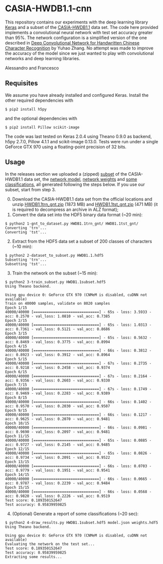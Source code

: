 # CASIA-HWDB1.1-cnn
This repository contains our experiments with the deep learning library [Keras](http://keras.io/) and a subset of the [CASIA-HWDB1.1](http://www.nlpr.ia.ac.cn/databases/handwriting/Home.html) data set. The code here provided implements a convolutional neural network with test set accuracy greater than 95%. The network configuration is a simplified version of the one described in [Deep Convolutional Network for Handwritten Chinese Character Recognition](http://yuhao.im/files/Zhang_CNNChar.pdf) by Yuhao Zhang. No attempt was made to improve the accuracy of the model since we just wanted to play with convolutional networks and deep learning libraries.

Alessandro and Francesco


## Requisites
We assume you have already installed and configured Keras. Install the other required dependencies with
```
$ pip2 install h5py
```
and the optional dependencies with
```
$ pip2 install Pillow scikit-image
```
The code was last tested on Keras 2.0.4 using Theano 0.9.0 as backend, h5py 2.7.0, Pillow 4.1.1 and scikit-image 0.13.0. Tests were run under a single GeForce GTX 970 using a floating-point precision of 32 bits.


## Usage
In the releases section we uploaded a (zipped) [subset](https://github.com/integeruser/CASIA-HWDB1.1-cnn/releases/download/v1.1/HWDB1.1subset.hdf5.zip) of the CASIA-HWDB1.1 data set, the [network model](https://github.com/integeruser/CASIA-HWDB1.1-cnn/releases/download/v1.1/model.json), [network weights](https://github.com/integeruser/CASIA-HWDB1.1-cnn/releases/download/v1.1/weights.hdf5) and [some classifications](https://github.com/integeruser/CASIA-HWDB1.1-cnn/releases/download/v1.1/results.html), all generated following the steps below. If you use our subset, start from step 3.

0. Download the CASIA-HWDB1.1 data set from the official locations and unzip [HWDB1.1trn_gnt.zip](http://www.nlpr.ia.ac.cn/databases/download/feature_data/HWDB1.1trn_gnt.zip) (1873 MB) and [HWDB1.1tst_gnt.zip](http://www.nlpr.ia.ac.cn/databases/download/feature_data/HWDB1.1tst_gnt.zip) (471 MB) (it is required to decompress an archive in ALZ format);
1. Convert the data set into the HDF5 binary data format (~20 min):
```
$ python2 1-gnt_to_dataset.py HWDB1.1trn_gnt/ HWDB1.1tst_gnt/
Converting 'trn'...
Converting 'tst'...
```
2. Extract from the HDF5 data set a subset of 200 classes of characters (~10 min):
```
$ python2 2-dataset_to_subset.py HWDB1.1.hdf5
Subsetting 'trn'...
Subsetting 'tst'...
```
3. Train the network on the subset (~15 min):
```
$ python2 3-train_subset.py HWDB1.1subset.hdf5
Using Theano backend.

Using gpu device 0: GeForce GTX 970 (CNMeM is disabled, cuDNN not available)
Train on 40000 samples, validate on 8020 samples
Epoch 1/15
40000/40000 [==============================] - 65s - loss: 3.5933 - acc: 0.2570 - val_loss: 1.0810 - val_acc: 0.7385
Epoch 2/15
40000/40000 [==============================] - 65s - loss: 1.0313 - acc: 0.7361 - val_loss: 0.5121 - val_acc: 0.8686
Epoch 3/15
40000/40000 [==============================] - 65s - loss: 0.5632 - acc: 0.8469 - val_loss: 0.3775 - val_acc: 0.8994
Epoch 4/15
40000/40000 [==============================] - 66s - loss: 0.3812 - acc: 0.8923 - val_loss: 0.3912 - val_acc: 0.8964
Epoch 5/15
40000/40000 [==============================] - 67s - loss: 0.2735 - acc: 0.9218 - val_loss: 0.2458 - val_acc: 0.9374
Epoch 6/15
40000/40000 [==============================] - 67s - loss: 0.2164 - acc: 0.9356 - val_loss: 0.2603 - val_acc: 0.9330
Epoch 7/15
40000/40000 [==============================] - 67s - loss: 0.1749 - acc: 0.9469 - val_loss: 0.2283 - val_acc: 0.9389
Epoch 8/15
40000/40000 [==============================] - 66s - loss: 0.1402 - acc: 0.9570 - val_loss: 0.2030 - val_acc: 0.9507
Epoch 9/15
40000/40000 [==============================] - 66s - loss: 0.1217 - acc: 0.9625 - val_loss: 0.2070 - val_acc: 0.9481
Epoch 10/15
40000/40000 [==============================] - 66s - loss: 0.0981 - acc: 0.9690 - val_loss: 0.2097 - val_acc: 0.9481
Epoch 11/15
40000/40000 [==============================] - 65s - loss: 0.0885 - acc: 0.9727 - val_loss: 0.2145 - val_acc: 0.9485
Epoch 12/15
40000/40000 [==============================] - 65s - loss: 0.0826 - acc: 0.9734 - val_loss: 0.2091 - val_acc: 0.9522
Epoch 13/15
40000/40000 [==============================] - 66s - loss: 0.0703 - acc: 0.9779 - val_loss: 0.1951 - val_acc: 0.9541
Epoch 14/15
40000/40000 [==============================] - 66s - loss: 0.0665 - acc: 0.9787 - val_loss: 0.2239 - val_acc: 0.9484
Epoch 15/15
40000/40000 [==============================] - 66s - loss: 0.0568 - acc: 0.9820 - val_loss: 0.2226 - val_acc: 0.9519
Test score: 0.189350152647
Test accuracy: 0.95839959825
```
4. (Optional) Generate a report of some classifications (~20 sec):
```
$ python2 4-draw_results.py HWDB1.1subset.hdf5 model.json weights.hdf5
Using Theano backend.

Using gpu device 0: GeForce GTX 970 (CNMeM is disabled, cuDNN not available)
Evaluating the network on the test set...
Test score: 0.189350152647
Test accuracy: 0.95839959825
Extracting some results...
```
